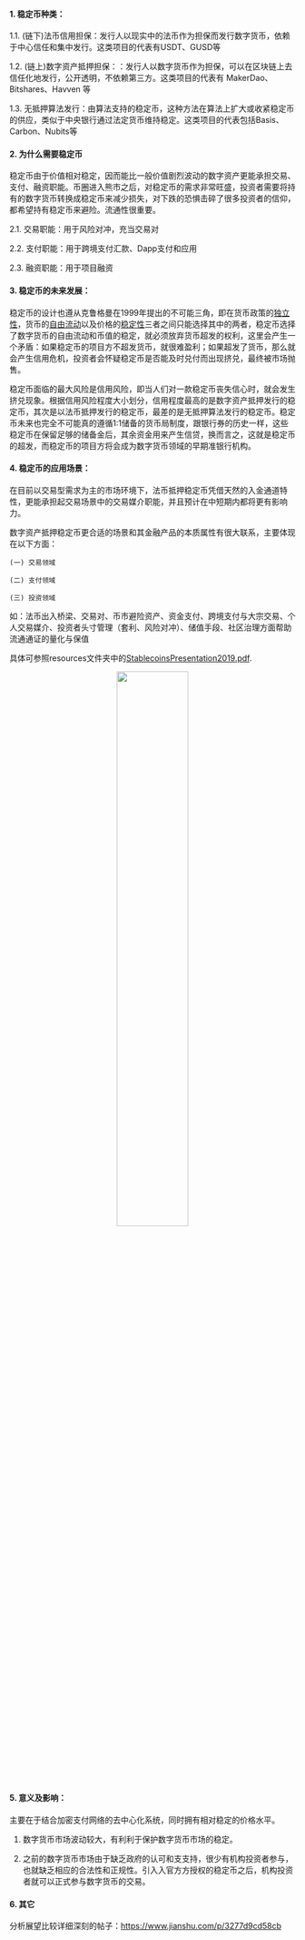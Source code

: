 #### 1. 稳定币种类：

1.1. (链下)法币信用担保：发行人以现实中的法币作为担保而发行数字货币，依赖于中心信任和集中发行。这类项目的代表有USDT、GUSD等

1.2. (链上)数字资产抵押担保：：发行人以数字货币作为担保，可以在区块链上去信任化地发行，公开透明，不依赖第三方。这类项目的代表有 MakerDao、Bitshares、Havven 等

1.3. 无抵押算法发行：由算法支持的稳定币，这种方法在算法上扩大或收紧稳定币的供应，类似于中央银行通过法定货币维持稳定。这类项目的代表包括Basis、Carbon、Nubits等


#### 2. 为什么需要稳定币

稳定币由于价值相对稳定，因而能比一般价值剧烈波动的数字资产更能承担交易、支付、融资职能。币圈进入熊市之后，对稳定币的需求非常旺盛，投资者需要将持有的数字货币转换成稳定币来减少损失，对下跌的恐惧击碎了很多投资者的信仰，都希望持有稳定币来避险。流通性很重要。

2.1. 交易职能：用于风险对冲，充当交易对

2.2. 支付职能：用于跨境支付汇款、Dapp支付和应用

2.3. 融资职能：用于项目融资


#### 3. 稳定币的未来发展：

稳定币的设计也遵从克鲁格曼在1999年提出的不可能三角，即在货币政策的[独立性]()，货币的[自由流动]()以及价格的[稳定性]()三者之间只能选择其中的两者，稳定币选择了数字货币的自由流动和币值的稳定，就必须放弃货币超发的权利，这里会产生一个矛盾：如果稳定币的项目方不超发货币，就很难盈利；如果超发了货币，那么就会产生信用危机，投资者会怀疑稳定币是否能及时兑付而出现挤兑，最终被市场抛售。

稳定币面临的最大风险是信用风险，即当人们对一款稳定币丧失信心时，就会发生挤兑现象。根据信用风险程度大小划分，信用程度最高的是数字资产抵押发行的稳定币，其次是以法币抵押发行的稳定币，最差的是无抵押算法发行的稳定币。稳定币未来也完全不可能真的遵循1:1储备的货币局制度，跟银行券的历史一样，这些稳定币在保留足够的储备金后，其余资金用来产生信贷，换而言之，这就是稳定币的超发，而稳定币的项目方将会成为数字货币领域的早期准银行机构。

#### 4. 稳定币的应用场景：



在目前以交易型需求为主的市场环境下，法币抵押稳定币凭借天然的入金通道特性，更能承担起交易场景中的交易媒介职能，并且预计在中短期内都将更有影响力。

数字资产抵押稳定币更合适的场景和其金融产品的本质属性有很大联系，主要体现在以下方面：

```
(一) 交易领域

(二) 支付领域

(三) 投资领域

```

如：法币出入桥梁、交易对、币市避险资产、资金支付、跨境支付与大宗交易、个人交易媒介、投资者头寸管理（套利、风险对冲）、储值手段、社区治理方面帮助流通通证的量化与保值

具体可参照resources文件夹中的[StablecoinsPresentation2019.pdf]().

<p align="center">
<img
    src="https://github.com/skyinglyh1/research/resources/appScenario.png"
    width=50% length=50%
  >
</p>

#### 5. 意义及影响：
主要在于结合加密⽀付⽹络的去中⼼化系统，同时拥有相对稳定的价格⽔平。

1. 数字货币市场波动较大，有利利于保护数字货币市场的稳定。

2. 之前的数字货币市场由于缺乏政府的认可和⽀支持，很少有机构投资者参与，也就缺乏相应的合法性和正规性。引⼊入官⽅方授权的稳定币之后，机构投资者就可以正式参与数字货币的交易。


#### 6. 其它

分析展望比较详细深刻的帖子：https://www.jianshu.com/p/3277d9cd58cb
